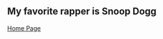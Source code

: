 ## My favorite rapper is Snoop Dogg



[Home Page][home]

[home]: https://github.com/ros4ry/ros4ry/blob/main/README.md
